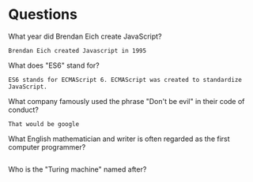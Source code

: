 # Questions

What year did Brendan Eich create JavaScript?

```
Brendan Eich created Javascript in 1995
```

What does "ES6" stand for?

```
ES6 stands for ECMAScript 6. ECMAScript was created to standardize JavaScript.
```

What company famously used the phrase "Don't be evil" in their code of conduct?

```
That would be google
```

What English mathematician and writer is often regarded as the first computer programmer?

```

```

Who is the "Turing machine" named after?

```

```
